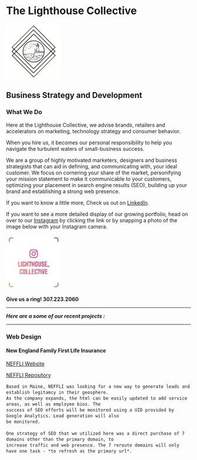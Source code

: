# The Lighthouse Collective                                             
<img src="/img/simpleLighthouseWithinGeometry.png" alt="profilePhoto"
        title="Picture of me" width="150" height="150" />
## Business Strategy and Development

### What We Do

Here at the Lighthouse Collective, we advise brands, retailers and accelerators on marketing, technology strategy and consumer behavior.

When you hire us, it becomes our personal responsibility to help you navigate the turbulent waters of small-business success.

We are a group of highly motivated marketers, designers and business strategists that can aid in defining, and communicating with, your ideal customer. We focus on cornering your share of the market, personifying your mission statement to make it communicable to your customers, optimizing your placement in search engine results (SEO), building up your brand and establishing a strong web presence.

If you want to know a little more, 
Check us out on [LinkedIn](https://www.linkedin.com/company/lighthousecollective/).

If you want to see a more detailed display of our growing portfolio, head on over to our [Instagram](https://www.instagram.com/ligh7house_collec7ive/) by clicking the link or by snapping a photo of the image below with your Instagram camera.

<img src="/img/ligh7house_collec7ive.png" alt="instagramTag"
        title="Instagram Social Tag" width="150" height="150" />
        
        
**Give us a ring!       307.223.2060** 

___ 

***Here are a some of our recent projects :***

___

### Web Design

#### New England Family First Life Insurance

[NEFFLI Website](http://www.newenglandffl.com)

[NEFFLI Repository](https://github.com/lighthouseCollective/neffliWebsite)

    Based in Maine, NEFFLI was looking for a new way to generate leads and establish legitamcy in their geosphere. 
    As the company expands, the html can be easily updated to add service areas, as well as employee bios. The
    success of SEO efforts will be monitored using a UID provided by Google Analytics. Lead generation will also 
    be monitored. 

    One strategy of SEO that we utilized here was a direct purchase of 7 domains other than the primary domain, to 
    increase traffic and web presence. The 7 reroute domains will only have one task - *to refresh as the primary url*. 
